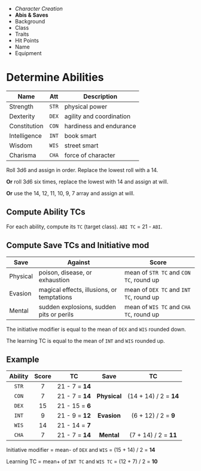 
<!-- .margin.compass -->
* _Character Creation_
* **Abis & Saves**
* Background
* Class
* Traits
* Hit Points
* Name
* Equipment



# Determine Abilities

<!-- .abilities -->
| Name         | Att   | Description              |
|--------------|-------|--------------------------|
| Strength     | `STR` | physical power           |
| Dexterity    | `DEX` | agility and coordination |
| Constitution | `CON` | hardiness and endurance  |
| Intelligence | `INT` | book smart               |
| Wisdom       | `WIS` | street smart             |
| Charisma     | `CHA` | force of character       |

Roll 3d6 and assign in order. Replace the lowest roll with a 14.

**Or** roll 3d6 six times, replace the lowest with 14  and assign at will.

**Or** use the 14, 12, 11, 10, 9, 7 array and assign at will.


<!-- clear -->


## Compute Ability TCs

For each ability, compute its `TC` (target class). `ABI TC` = 21 - `ABI`.


## Compute Save TCs and Initiative mod

<!-- .saves -->
| Save     | Against                                    | Score |
|----------|--------------------------------------------|-------|
| Physical | poison, disease, or exhaustion             | mean of `STR TC` and `CON TC`, round up |
| Evasion  | magical effects, illusions, or temptations | mean of `DEX TC` and `INT TC`, round up |
| Mental   | sudden explosions, sudden pits or perils   | mean of `WIS TC` and `CHA TC`, round up |

The initiative modifier is equal to the mean of `DEX` and `WIS` rounded down.

The learning TC is equal to the mean of `INT` and `WIS` rounded up.


## Example

<!-- .example -->
| Ability | Score | TC               | Save         | TC |
|:-------:|:-----:|:----------------:|:------------:|:--:|
| `STR`   |     7 | 21 -  7 = **14** |              |    |
| `CON`   |     7 | 21 -  7 = **14** | **Physical** | (14 + 14) / 2 = **14** |
| `DEX`   |    15 | 21 - 15 =  **6** |              |                        |
| `INT`   |     9 | 21 -  9 = **12** | **Evasion**  | (6 + 12) / 2 = **9**   |
| `WIS`   |    14 | 21 - 14 =  **7** |              |                        |
| `CHA`   |     7 | 21 -  7 = **14** | **Mental**   | (7 + 14) / 2 = **11**  |

Initiative modifier = mean- of `DEX` and `WIS` = (15 + 14) / 2 = **14**

Learning TC = mean+ of `INT TC` and `WIS TC` = (12 + 7) / 2 = **10**

